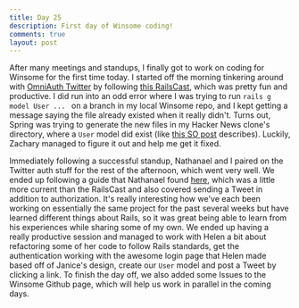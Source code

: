 ```yaml
---
title: Day 25
description: First day of Winsome coding!
comments: true
layout: post
---
```

After many meetings and standups, I finally got to work on coding for Winsome for the first time today. I started off the morning tinkering around with [OmniAuth Twitter](https://github.com/arunagw/omniauth-twitter) by following [this RailsCast](http://railscasts.com/episodes/241-simple-omniauth), which was pretty fun and productive. I did run into an odd error where I was trying to run `rails g model User ... ` on a branch in my local Winsome repo, and I kept getting a message saying the file already existed when it really didn't. Turns out, Spring was trying to generate the new files in my Hacker News clone's directory, where a `User` model did exist (like [this SO post](http://stackoverflow.com/questions/23165506/rails-spring-breaking-generators) describes). Luckily, Zachary managed to figure it out and help me get it fixed.

Immediately following a successful standup, Nathanael and I paired on the Twitter auth stuff for the rest of the afternoon, which went very well. We ended up following a guide that Nathanael found [here](http://richonrails.com/articles/sending-a-tweet-to-twitter#.U8Q5Ao1dVX5), which was a little more current than the RailsCast and also covered sending a Tweet in addition to authorization. It's really interesting how we've each been working on essentially the same project for the past several weeks but have learned different things about Rails, so it was great being able to learn from his experiences while sharing some of my own. We ended up having a really productive session and managed to work with Helen a bit about refactoring some of her code to follow Rails standards, get the authentication working with the awesome login page that Helen made based off of Janice's design, create our `User` model and post a Tweet by clicking a link. To finish the day off, we also added some Issues to the Winsome Github page, which will help us work in parallel in the coming days. 
